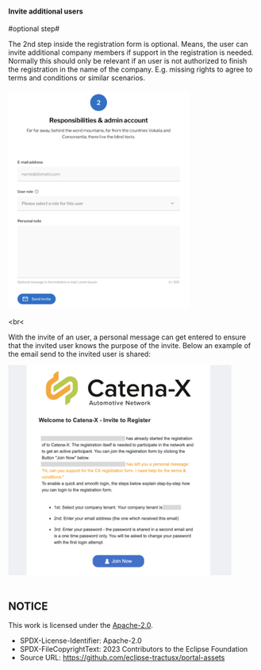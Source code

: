 #### Invite additional users

#optional step#

The 2nd step inside the registration form is optional. Means, the user can invite additional company members if support in the registration is needed.
Normally this should only be relevant if an user is not authorized to finish the registration in the name of the company. E.g. missing rights to agree to terms and conditions or similar scenarios.  
<br>
<img width="366" alt="image" src="https://raw.githubusercontent.com/eclipse-tractusx/portal-assets/main/docs/static/registration-invite-user.png">

<br<

With the invite of an user, a personal message can get entered to ensure that the invited user knows the purpose of the invite.
Below an example of the email send to the invited user is shared:

<img width="450" alt="image" src="https://raw.githubusercontent.com/eclipse-tractusx/portal-assets/main/docs/static/invite-registration.png">

<br>
<br>

## NOTICE

This work is licensed under the [Apache-2.0](https://www.apache.org/licenses/LICENSE-2.0).

- SPDX-License-Identifier: Apache-2.0
- SPDX-FileCopyrightText: 2023 Contributors to the Eclipse Foundation
- Source URL: https://github.com/eclipse-tractusx/portal-assets
